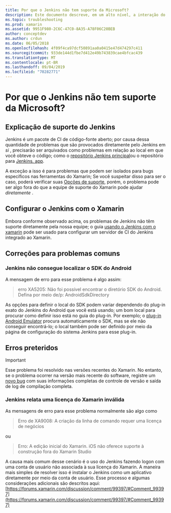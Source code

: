 ```yaml
---
title: Por que o Jenkins não tem suporte da Microsoft?
description: Este documento descreve, em um alto nível, a interação do Xamarin com o sistema de CI Jenkins. Ele também aborda alguns problemas comuns que surgem ao trabalhar com Jenkins.
ms.topic: troubleshooting
ms.prod: xamarin
ms.assetid: 9951F980-2C6C-47C0-8A35-A78F06C20BEB
author: conceptdev
ms.author: crdun
ms.date: 06/05/2018
ms.openlocfilehash: 4f09f4ca97dcf50891aa0a0415e47d474297c411
ms.sourcegitcommit: 933de144d1fbe7d412e49b743839cae4bfcac439
ms.translationtype: MT
ms.contentlocale: pt-BR
ms.lasthandoff: 09/04/2019
ms.locfileid: "70282771"
---
```

# <a name="why-isnt-jenkins-supported-by-microsoft"></a>Por que o Jenkins não tem suporte da Microsoft?

## <a name="jenkins-support-explanation"></a>Explicação de suporte do Jenkins

Jenkins é um pacote de CI de código-fonte aberto; por causa dessa quantidade de problemas que são provocados diretamente pelo Jenkins em *si* , precisarão ser arquivados como problemas em relação ao local em que você obteve o código; como o [repositório Jenkins principal](https://github.com/jenkinsci/jenkins)ou o repositório para [Jenkins. app](https://github.com/stisti/jenkins-app).

A exceção a isso é para problemas que podem ser isolados para bugs específicos nas ferramentas do Xamarin; Se você suspeitar disso para ser o caso, poderá verificar suas [Opções de suporte](~/cross-platform/troubleshooting/support-options.md), porém, o problema pode ser algo fora do que a equipe de suporte do Xamarin pode ajudar *diretamente* .

## <a name="setup-jenkins-with-xamarin"></a>Configurar o Jenkins com o Xamarin

Embora conforme observado acima, os problemas de Jenkins não têm suporte diretamente pela nossa equipe; o guia [usando o Jenkins com o xamarin](~/tools/ci/jenkins-walkthrough.md) pode ser usado para configurar um servidor de CI do Jenkins integrado ao Xamarin. 

## <a name="fixes-for-common-issues"></a>Correções para problemas comuns

### <a name="jenkins-is-unable-to-find-the-android-sdk"></a>Jenkins não consegue localizar o SDK do Android

A mensagem de erro para esse problema é algo assim:

> erro XA5205: Não foi possível encontrar o diretório SDK do Android. Defina por meio de/p: AndroidSdkDirectory

As opções para definir o local do SDK podem variar dependendo do plug-in exato do Jenkins do Android que você está usando; um bom local para procurar como definir isso está no guia do plug-in. Por exemplo; o [plug-in Android Emulator](https://wiki.jenkins-ci.org/display/JENKINS/Android+Emulator+Plugin#AndroidEmulatorPlugin-Systemconfiguration) procura automaticamente o SDK, mas se ele não conseguir encontrá-lo; o local também pode ser definido por meio da página de configuração do sistema Jenkins para esse plug-in. 


## <a name="deprecated-errors"></a>Erros preteridos

> [!IMPORTANT]
> Esse problema foi resolvido nas versões recentes do Xamarin. No entanto, se o problema ocorrer na versão mais recente do software, registre um [novo bug](~/cross-platform/troubleshooting/questions/howto-file-bug.md) com suas informações completas de controle de versão e saída de log de compilação completa.



### <a name="jenkins-reports-an-invalid-xamarin-license"></a>Jenkins relata uma licença do Xamarin inválida
As mensagens de erro para esse problema normalmente são algo como

> Erro de XA9008: A criação da linha de comando requer uma licença de negócios

ou

> Erro: A edição inicial do Xamarin. iOS não oferece suporte à construção fora do Xamarin Studio 

A causa mais comum desse cenário é o uso do Jenkins fazendo logon com uma conta de usuário não associada à sua licença do Xamarin. A maneira mais simples de resolver isso é instalar o Jenkins como um aplicativo diretamente por meio da conta de usuário. Esse processo e algumas considerações adicionais são descritos aqui:[https://forums.xamarin.com/discussion/comment/99397/#Comment_99397](https://forums.xamarin.com/discussion/comment/99397/#Comment_99397)
